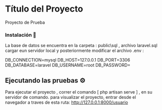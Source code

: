 # Título del Proyecto
Proyecto de Prueba

### Instalación 🔧

La base de datos se encuentra en la carpeta : public\sql , archivo laravel.sql
cargar eun servidor local y posteriormente modificar el archivo .env :

DB_CONNECTION=mysql
DB_HOST=127.0.0.1
DB_PORT=3306
DB_DATABASE=laravel
DB_USERNAME=root
DB_PASSWORD=

## Ejecutando las pruebas ⚙️

Para ejecutar el proyecto , correr el comando [ php artisan serve ] , en su servidor de comando.
para visualizar el proyecto, entrar desde el navegador a traves de esta ruta: http://127.0.0.1:8000/usuario
